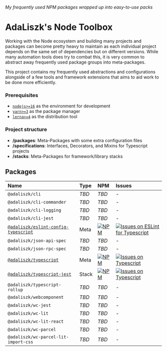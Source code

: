 _My frequently used NPM packages wrapped up into easy-to-use packs_

AdaLiszk's Node Toolbox
=======================
Working with the Node ecosystem and building many projects and packages can become 
pretty heavy to maintain as each individual project depends on the same set of 
dependencies but on different versions. While many automation tools does try to
combat this, it is very common to abstract away frequently used package groups into
meta-packages.

This project contains my frequently used abstractions and configurations alongside
of a few tools and framework extensions that aims to aid work to be done more 
efficiently.


### Prerequisites
- [`nodejs>=16`](https://nodejs.org/en/download) as the environment for development
- [`yarn>=3`](https://yarnpkg.com/getting-started/install) as the package manager
- [`lerna>=4`](https://www.npmjs.com/package/lerna) as the distribution tool


### Project structure
- **/packages**: Meta-Packages with some extra configuration files
- **/specifications**: Interfaces, Decorators, and Mixins for Typescript projects
- **/stacks**: Meta-Packages for framework/library stacks


Packages
--------
| Name                                                                                | Type  | NPM                                                                                                                                                             | Issues                                                                                                                                                                                                                                                 |
|:------------------------------------------------------------------------------------|:------|:----------------------------------------------------------------------------------------------------------------------------------------------------------------|:-------------------------------------------------------------------------------------------------------------------------------------------------------------------------------------------------------------------------------------------------------|
| `@adaliszk/cli`                                                                     | _TBD_ | _TBD_                                                                                                                                                           | -                                                                                                                                                                                                                                                      |
| `@adaliszk/cli-commander`                                                           | _TBD_ | _TBD_                                                                                                                                                           | -                                                                                                                                                                                                                                                      |
| `@adaliszk/cli-logging`                                                             | _TBD_ | _TBD_                                                                                                                                                           | -                                                                                                                                                                                                                                                      |
| `@adaliszk/cli-jest`                                                                | _TBD_ | _TBD_                                                                                                                                                           | -                                                                                                                                                                                                                                                      |
| [`@adaliszk/eslint-config-typescript`](packages/eslint-config-typescript/README.md) | Meta  | [![NPM](https://img.shields.io/npm/v/@adaliszk/eslint-config-typescript.svg?logo=npm&label=)](https://www.npmjs.com/package/@adaliszk/eslint-config-typescript) | [![Issues on ESLint for Typescript](https://img.shields.io/github/issues-search?logo=github&label=&query=repo%3Aadaliszk%2Fnode-toolbox%20label%3Aeslint-config-typescript)](https://github.com/adaliszk/node-toolbox/labels/eslint-config-typescript) |
| `@adaliszk/json-api-spec`                                                           | _TBD_ | _TBD_                                                                                                                                                           | -                                                                                                                                                                                                                                                      |
| `@adaliszk/json-rpc-spec`                                                           | _TBD_ | _TBD_                                                                                                                                                           | -                                                                                                                                                                                                                                                      |
| [`@adaliszk/typescript`](packages/typescript/README.md)                             | Meta  | [![NPM](https://img.shields.io/npm/v/@adaliszk/typescript.svg?logo=npm&label=)](https://www.npmjs.com/package/@adaliszk/typescript)                             | [![Issues on Typescript](https://img.shields.io/github/issues-search?logo=github&label=&label%3A%20typescript&query=repo%3Aadaliszk%2Fnode-toolbox%20label%3Atypescript)](https://github.com/adaliszk/node-toolbox/labels/typescript)                  |
| [`@adaliszk/typescript-jest`](stacks/typescript-jest/README.md)                     | Stack | [![NPM](https://img.shields.io/npm/v/@adaliszk/typescript-jest.svg?logo=npm&label=)](https://www.npmjs.com/package/@adaliszk/typescript-jest)                   | [![Issues on Typescript](https://img.shields.io/github/issues-search?logo=github&label=&label%3A%20typescript&query=repo%3Aadaliszk%2Fnode-toolbox%20label%3Atypescript-jest)](https://github.com/adaliszk/node-toolbox/labels/typescript-jest)        |
| `@adaliszk/typescript-rollup`                                                       | _TBD_ | _TBD_                                                                                                                                                           | -                                                                                                                                                                                                                                                      |
| `@adaliszk/webcomponent`                                                            | _TBD_ | _TBD_                                                                                                                                                           | -                                                                                                                                                                                                                                                      |
| `@adaliszk/wc-jest`                                                                 | _TBD_ | _TBD_                                                                                                                                                           | -                                                                                                                                                                                                                                                      |
| `@adaliszk/wc-lit`                                                                  | _TBD_ | _TBD_                                                                                                                                                           | -                                                                                                                                                                                                                                                      |
| `@adaliszk/wc-lit-react`                                                            | _TBD_ | _TBD_                                                                                                                                                           | -                                                                                                                                                                                                                                                      |
| `@adaliszk/wc-parcel`                                                               | _TBD_ | _TBD_                                                                                                                                                           | -                                                                                                                                                                                                                                                      |
| `@adaliszk/wc-parcel-lit-import-css`                                                | _TBD_ | _TBD_                                                                                                                                                           | -                                                                                                                                                                                                                                                      |

